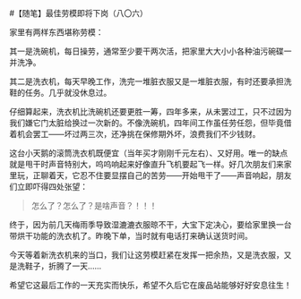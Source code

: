 #【随笔】最佳劳模即将下岗（八〇六）

家里有两样东西堪称劳模：

其一是洗碗机，每日操劳，通常至少要干两次活，把家里大大小小各种油污碗碟一并洗净。

其二是洗衣机，每天早晚工作，洗完一堆脏衣服又是一堆脏衣服，有时还要承担洗鞋的任务。几乎就没休息过。

仔细算起来，洗衣机比洗碗机还要更胜一筹，四年多来，从未罢过工，只不过因为我们嫌它门太脏给换过一次新的。不像洗碗机，四年间工作虽任劳任怨，但毕竟借着机会罢工——坏过两三次，还净挑在保修期外坏，浪费我们不少钱财。

这台小天鹅的滚筒洗衣机既便宜（当年买才刚刚千元左右）、又好用。唯一的缺点就是甩干时声音特别大，呜呜响起来好像直升飞机要起飞一样。好几次朋友们来家里玩，正聊着天，它忍不住要显摆自己的苦劳——开始甩干了——声音响起，朋友们立即吓得四处张望：

> 怎么了？怎么了？是啥声音？！！！

终于，因为前几天梅雨季导致湿漉漉衣服晾不干，大宝下定决心，要给家里换一台带烘干功能的洗衣机了。昨晚下单，当时就有电话打来确认送货时间。

今天等着新洗衣机来的当口，我们让这劳模赶紧在发挥一把余热，又是洗衣服，又是洗鞋子，折腾了一天……

希望它这最后工作的一天充实而快乐，希望不久后它在废品站能够好好安息往生！
